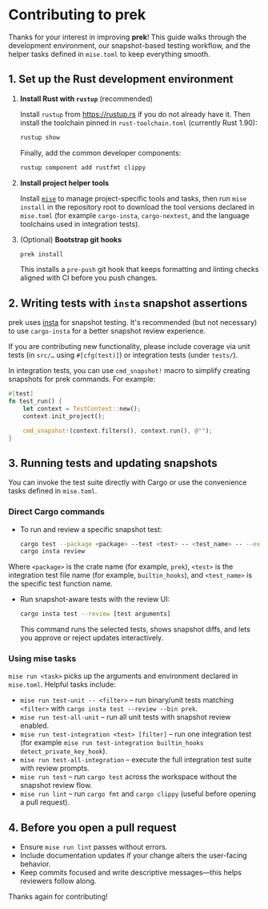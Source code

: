 # Contributing to prek

Thanks for your interest in improving **prek**! This guide walks through the development environment, our snapshot-based testing workflow, and the helper tasks defined in `mise.toml` to keep everything smooth.

## 1. Set up the Rust development environment

1. **Install Rust with `rustup`** (recommended)

   Install `rustup` from <https://rustup.rs> if you do not already have it. Then install the toolchain pinned in `rust-toolchain.toml` (currently Rust 1.90):

   ```bash
   rustup show
   ```

   Finally, add the common developer components:

   ```bash
   rustup component add rustfmt clippy
   ```

1. **Install project helper tools**

   Install [`mise`](https://mise.jdx.dev/) to manage project-specific tools and tasks, then run `mise install` in the repository root to download the tool versions declared in `mise.toml` (for example `cargo-insta`, `cargo-nextest`, and the language toolchains used in integration tests).

1. (Optional) **Bootstrap git hooks**

   ```bash
   prek install
   ```

   This installs a `pre-push` git hook that keeps formatting and linting checks aligned with CI before you push changes.

## 2. Writing tests with `insta` snapshot assertions

prek uses [insta](https://insta.rs/) for snapshot testing. It's recommended (but not necessary) to use
`cargo-insta` for a better snapshot review experience.

If you are contributing new functionality, please include coverage via unit tests (in `src/…` using `#[cfg(test)]`) or integration tests (under `tests/`).

In integration tests, you can use `cmd_snapshot!` macro to simplify creating snapshots for prek commands. For example:

```rust
#[test]
fn test_run() {
    let context = TestContext::new();
    context.init_project();

    cmd_snapshot!(context.filters(), context.run(), @"");
}
```

## 3. Running tests and updating snapshots

You can invoke the test suite directly with Cargo or use the convenience tasks defined in `mise.toml`.

### Direct Cargo commands

- To run and review a specific snapshot test:

  ```bash
  cargo test --package <package> --test <test> -- <test_name> -- --exact
  cargo insta review
  ```

Where `<package>` is the crate name (for example, `prek`), `<test>` is the integration test file name (for example, `builtin_hooks`), and `<test_name>` is the specific test function name.

- Run snapshot-aware tests with the review UI:

  ```bash
  cargo insta test --review [test arguments]
  ```

  This command runs the selected tests, shows snapshot diffs, and lets you approve or reject updates interactively.

### Using mise tasks

`mise run <task>` picks up the arguments and environment declared in `mise.toml`. Helpful tasks include:

- `mise run test-unit -- <filter>` – run binary/unit tests matching `<filter>` with `cargo insta test --review --bin prek`.
- `mise run test-all-unit` – run all unit tests with snapshot review enabled.
- `mise run test-integration <test> [filter]` – run one integration test (for example `mise run test-integration builtin_hooks detect_private_key_hook`).
- `mise run test-all-integration` – execute the full integration test suite with review prompts.
- `mise run test` – run `cargo test` across the workspace without the snapshot review flow.
- `mise run lint` – run `cargo fmt` and `cargo clippy` (useful before opening a pull request).

## 4. Before you open a pull request

- Ensure `mise run lint` passes without errors.
- Include documentation updates if your change alters the user-facing behavior.
- Keep commits focused and write descriptive messages—this helps reviewers follow along.

Thanks again for contributing!
